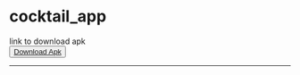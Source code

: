 # cocktail_app
link to download apk
<br>
<button> <a href="https://drive.google.com/file/d/10kHdD_mGWCzySuVgsK_meHjVx4xfZbla/view?usp=sharing">Download Apk</a></button>
<hr>
